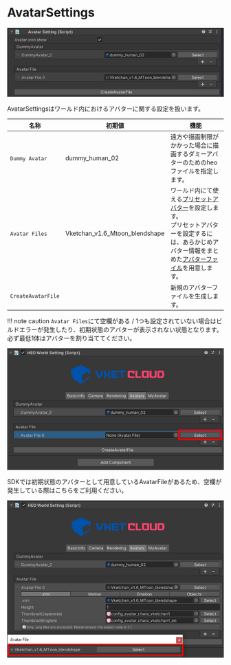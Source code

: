 # AvatarSettings

![AvatarSettings_1](img/AvatarSettings_1.jpg)

AvatarSettingsはワールド内におけるアバターに関する設定を扱います。

| 名称 | 初期値 | 機能 |
| ---- | ---- | ---- |
| `Dummy Avatar` | dummy_human_02 | 遠方や描画制限がかかった場合に描画するダミーアバターのためのheoファイルを指定します。 |
| `Avatar Files` | Vketchan_v1.6_Mtoon_blendshape | ワールド内にて使える[プリセットアバター](../WorldMakingGuide/PresetAvatar.md)を設定します。<br>プリセットアバターを設定するには、あらかじめアバター情報をまとめた[アバターファイル](../WorldMakingGuide/AvatarFile.md)を用意します。 |
| `CreateAvatarFile` | | 新規のアバターファイルを生成します。 |

!!! note caution
    `Avatar Files`にて空欄がある / 1つも設定されていない場合はビルドエラーが発生したり、初期状態のアバターが表示されない状態となります。必ず最低1体はアバターを割り当ててください。

![AvatarSettings_2](../troubleshooting/img/HEOWorldSetting_AvatarFileError_1.jpg)

SDKでは初期状態のアバターとして用意しているAvatarFileがあるため、空欄が発生している際はこちらをご利用ください。

![AvatarSettings_3](../troubleshooting/img/HEOWorldSetting_AvatarFileError_2.jpg)
